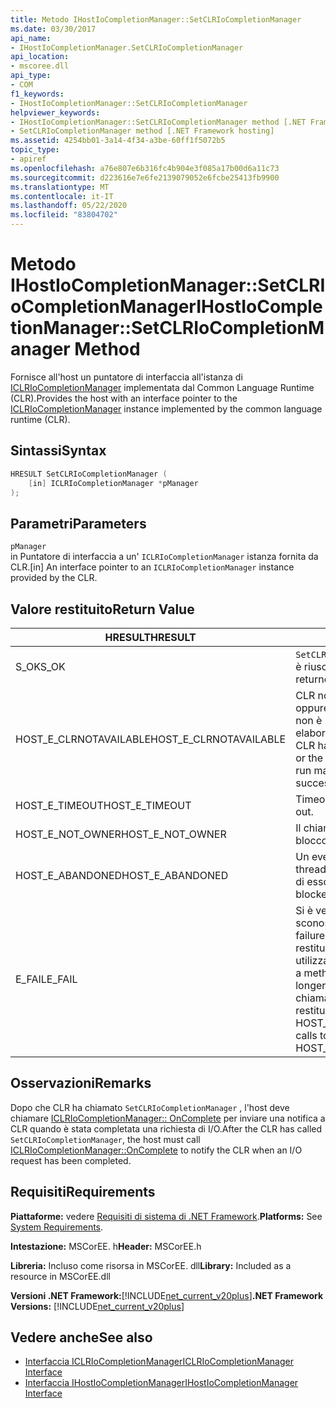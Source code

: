 ```yaml
---
title: Metodo IHostIoCompletionManager::SetCLRIoCompletionManager
ms.date: 03/30/2017
api_name:
- IHostIoCompletionManager.SetCLRIoCompletionManager
api_location:
- mscoree.dll
api_type:
- COM
f1_keywords:
- IHostIoCompletionManager::SetCLRIoCompletionManager
helpviewer_keywords:
- IHostIoCompletionManager::SetCLRIoCompletionManager method [.NET Framework hosting]
- SetCLRIoCompletionManager method [.NET Framework hosting]
ms.assetid: 4254bb01-3a14-4f34-a3be-60ff1f5072b5
topic_type:
- apiref
ms.openlocfilehash: a76e807e6b316fc4b904e3f085a17b00d6a11c73
ms.sourcegitcommit: d223616e7e6fe2139079052e6fcbe25413fb9900
ms.translationtype: MT
ms.contentlocale: it-IT
ms.lasthandoff: 05/22/2020
ms.locfileid: "83804702"
---
```

# <a name="ihostiocompletionmanagersetclriocompletionmanager-method"></a><span data-ttu-id="271dc-102">Metodo IHostIoCompletionManager::SetCLRIoCompletionManager</span><span class="sxs-lookup"><span data-stu-id="271dc-102">IHostIoCompletionManager::SetCLRIoCompletionManager Method</span></span>
<span data-ttu-id="271dc-103">Fornisce all'host un puntatore di interfaccia all'istanza di [ICLRIoCompletionManager](iclriocompletionmanager-interface.md) implementata dal Common Language Runtime (CLR).</span><span class="sxs-lookup"><span data-stu-id="271dc-103">Provides the host with an interface pointer to the [ICLRIoCompletionManager](iclriocompletionmanager-interface.md) instance implemented by the common language runtime (CLR).</span></span>  
  
## <a name="syntax"></a><span data-ttu-id="271dc-104">Sintassi</span><span class="sxs-lookup"><span data-stu-id="271dc-104">Syntax</span></span>  
  
```cpp  
HRESULT SetCLRIoCompletionManager (  
    [in] ICLRIoCompletionManager *pManager  
);  
```  
  
## <a name="parameters"></a><span data-ttu-id="271dc-105">Parametri</span><span class="sxs-lookup"><span data-stu-id="271dc-105">Parameters</span></span>  
 `pManager`  
 <span data-ttu-id="271dc-106">in Puntatore di interfaccia a un' `ICLRIoCompletionManager` istanza fornita da CLR.</span><span class="sxs-lookup"><span data-stu-id="271dc-106">[in] An interface pointer to an `ICLRIoCompletionManager` instance provided by the CLR.</span></span>  
  
## <a name="return-value"></a><span data-ttu-id="271dc-107">Valore restituito</span><span class="sxs-lookup"><span data-stu-id="271dc-107">Return Value</span></span>  
  
|<span data-ttu-id="271dc-108">HRESULT</span><span class="sxs-lookup"><span data-stu-id="271dc-108">HRESULT</span></span>|<span data-ttu-id="271dc-109">Descrizione</span><span class="sxs-lookup"><span data-stu-id="271dc-109">Description</span></span>|  
|-------------|-----------------|  
|<span data-ttu-id="271dc-110">S_OK</span><span class="sxs-lookup"><span data-stu-id="271dc-110">S_OK</span></span>|<span data-ttu-id="271dc-111">`SetCLRIoCompletionManager`la restituzione è riuscita.</span><span class="sxs-lookup"><span data-stu-id="271dc-111">`SetCLRIoCompletionManager` returned successfully.</span></span>|  
|<span data-ttu-id="271dc-112">HOST_E_CLRNOTAVAILABLE</span><span class="sxs-lookup"><span data-stu-id="271dc-112">HOST_E_CLRNOTAVAILABLE</span></span>|<span data-ttu-id="271dc-113">CLR non è stato caricato in un processo oppure CLR si trova in uno stato in cui non è possibile eseguire codice gestito o elaborare la chiamata correttamente.</span><span class="sxs-lookup"><span data-stu-id="271dc-113">The CLR has not been loaded into a process, or the CLR is in a state in which it cannot run managed code or process the call successfully.</span></span>|  
|<span data-ttu-id="271dc-114">HOST_E_TIMEOUT</span><span class="sxs-lookup"><span data-stu-id="271dc-114">HOST_E_TIMEOUT</span></span>|<span data-ttu-id="271dc-115">Timeout della chiamata.</span><span class="sxs-lookup"><span data-stu-id="271dc-115">The call timed out.</span></span>|  
|<span data-ttu-id="271dc-116">HOST_E_NOT_OWNER</span><span class="sxs-lookup"><span data-stu-id="271dc-116">HOST_E_NOT_OWNER</span></span>|<span data-ttu-id="271dc-117">Il chiamante non è il proprietario del blocco.</span><span class="sxs-lookup"><span data-stu-id="271dc-117">The caller does not own the lock.</span></span>|  
|<span data-ttu-id="271dc-118">HOST_E_ABANDONED</span><span class="sxs-lookup"><span data-stu-id="271dc-118">HOST_E_ABANDONED</span></span>|<span data-ttu-id="271dc-119">Un evento è stato annullato mentre un thread bloccato o Fiber era in attesa su di esso.</span><span class="sxs-lookup"><span data-stu-id="271dc-119">An event was canceled while a blocked thread or fiber was waiting on it.</span></span>|  
|<span data-ttu-id="271dc-120">E_FAIL</span><span class="sxs-lookup"><span data-stu-id="271dc-120">E_FAIL</span></span>|<span data-ttu-id="271dc-121">Si è verificato un errore irreversibile sconosciuto.</span><span class="sxs-lookup"><span data-stu-id="271dc-121">An unknown catastrophic failure occurred.</span></span> <span data-ttu-id="271dc-122">Quando un metodo restituisce E_FAIL, CLR non è più utilizzabile all'interno del processo.</span><span class="sxs-lookup"><span data-stu-id="271dc-122">When a method returns E_FAIL, the CLR is no longer usable within the process.</span></span> <span data-ttu-id="271dc-123">Le chiamate successive ai metodi di hosting restituiscono HOST_E_CLRNOTAVAILABLE.</span><span class="sxs-lookup"><span data-stu-id="271dc-123">Subsequent calls to hosting methods return HOST_E_CLRNOTAVAILABLE.</span></span>|  
  
## <a name="remarks"></a><span data-ttu-id="271dc-124">Osservazioni</span><span class="sxs-lookup"><span data-stu-id="271dc-124">Remarks</span></span>  
 <span data-ttu-id="271dc-125">Dopo che CLR ha chiamato `SetCLRIoCompletionManager` , l'host deve chiamare [ICLRIoCompletionManager:: OnComplete](iclriocompletionmanager-oncomplete-method.md) per inviare una notifica a CLR quando è stata completata una richiesta di I/O.</span><span class="sxs-lookup"><span data-stu-id="271dc-125">After the CLR has called `SetCLRIoCompletionManager`, the host must call [ICLRIoCompletionManager::OnComplete](iclriocompletionmanager-oncomplete-method.md) to notify the CLR when an I/O request has been completed.</span></span>  
  
## <a name="requirements"></a><span data-ttu-id="271dc-126">Requisiti</span><span class="sxs-lookup"><span data-stu-id="271dc-126">Requirements</span></span>  
 <span data-ttu-id="271dc-127">**Piattaforme:** vedere [Requisiti di sistema di .NET Framework](../../get-started/system-requirements.md).</span><span class="sxs-lookup"><span data-stu-id="271dc-127">**Platforms:** See [System Requirements](../../get-started/system-requirements.md).</span></span>  
  
 <span data-ttu-id="271dc-128">**Intestazione:** MSCorEE. h</span><span class="sxs-lookup"><span data-stu-id="271dc-128">**Header:** MSCorEE.h</span></span>  
  
 <span data-ttu-id="271dc-129">**Libreria:** Incluso come risorsa in MSCorEE. dll</span><span class="sxs-lookup"><span data-stu-id="271dc-129">**Library:** Included as a resource in MSCorEE.dll</span></span>  
  
 <span data-ttu-id="271dc-130">**Versioni .NET Framework:**[!INCLUDE[net_current_v20plus](../../../../includes/net-current-v20plus-md.md)]</span><span class="sxs-lookup"><span data-stu-id="271dc-130">**.NET Framework Versions:** [!INCLUDE[net_current_v20plus](../../../../includes/net-current-v20plus-md.md)]</span></span>  
  
## <a name="see-also"></a><span data-ttu-id="271dc-131">Vedere anche</span><span class="sxs-lookup"><span data-stu-id="271dc-131">See also</span></span>

- [<span data-ttu-id="271dc-132">Interfaccia ICLRIoCompletionManager</span><span class="sxs-lookup"><span data-stu-id="271dc-132">ICLRIoCompletionManager Interface</span></span>](iclriocompletionmanager-interface.md)
- [<span data-ttu-id="271dc-133">Interfaccia IHostIoCompletionManager</span><span class="sxs-lookup"><span data-stu-id="271dc-133">IHostIoCompletionManager Interface</span></span>](ihostiocompletionmanager-interface.md)
